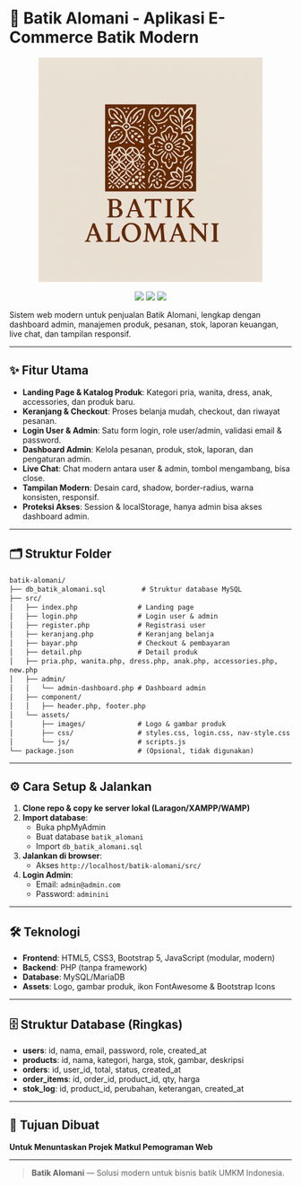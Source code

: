 # 🦚 Batik Alomani - Aplikasi E-Commerce Batik Modern

<p align="center">
  <img src="batik-alomani/src/assets/images/logo.png" alt="Batik_Alomani_Screenshot" width="400"/>
</p>

<p align="center">
  <a href="#fitur-utama"><img src="https://img.shields.io/badge/Fitur-Utama-blue?style=flat-square"/></a>
  <a href="#cara-menjalankan"><img src="https://img.shields.io/badge/Instalasi-Mudah-brightgreen?style=flat-square"/></a>
  <a href="#teknologi"><img src="https://img.shields.io/badge/Build-HTML%20%7C%20CSS%20%7C%20JS%20%7C%20Bootstrap-orange?style=flat-square"/></a>
</p>

Sistem web modern untuk penjualan Batik Alomani, lengkap dengan dashboard admin, manajemen produk, pesanan, stok, laporan keuangan, live chat, dan tampilan responsif.

---

## ✨ Fitur Utama
- **Landing Page & Katalog Produk**: Kategori pria, wanita, dress, anak, accessories, dan produk baru.
- **Keranjang & Checkout**: Proses belanja mudah, checkout, dan riwayat pesanan.
- **Login User & Admin**: Satu form login, role user/admin, validasi email & password.
- **Dashboard Admin**: Kelola pesanan, produk, stok, laporan, dan pengaturan admin.
- **Live Chat**: Chat modern antara user & admin, tombol mengambang, bisa close.
- **Tampilan Modern**: Desain card, shadow, border-radius, warna konsisten, responsif.
- **Proteksi Akses**: Session & localStorage, hanya admin bisa akses dashboard admin.

---

## 🗂️ Struktur Folder
```
batik-alomani/
├── db_batik_alomani.sql         # Struktur database MySQL
├── src/
│   ├── index.php               # Landing page
│   ├── login.php               # Login user & admin
│   ├── register.php            # Registrasi user
│   ├── keranjang.php           # Keranjang belanja
│   ├── bayar.php               # Checkout & pembayaran
│   ├── detail.php              # Detail produk
│   ├── pria.php, wanita.php, dress.php, anak.php, accessories.php, new.php
│   ├── admin/
│   │   └── admin-dashboard.php # Dashboard admin
│   ├── component/
│   │   ├── header.php, footer.php
│   └── assets/
│       ├── images/             # Logo & gambar produk
│       ├── css/                # styles.css, login.css, nav-style.css
│       └── js/                 # scripts.js
└── package.json                # (Opsional, tidak digunakan)
```

---

## ⚙️ Cara Setup & Jalankan
1. **Clone repo & copy ke server lokal (Laragon/XAMPP/WAMP)**
2. **Import database**: 
   - Buka phpMyAdmin
   - Buat database `batik_alomani`
   - Import `db_batik_alomani.sql`
3. **Jalankan di browser**: 
   - Akses `http://localhost/batik-alomani/src/`
4. **Login Admin**:  
   - Email: `admin@admin.com`  
   - Password: `adminini`

---

## 🛠️ Teknologi
- **Frontend**: HTML5, CSS3, Bootstrap 5, JavaScript (modular, modern)
- **Backend**: PHP (tanpa framework)
- **Database**: MySQL/MariaDB
- **Assets**: Logo, gambar produk, ikon FontAwesome & Bootstrap Icons

---

## 🗄️ Struktur Database (Ringkas)
- **users**: id, nama, email, password, role, created_at
- **products**: id, nama, kategori, harga, stok, gambar, deskripsi
- **orders**: id, user_id, total, status, created_at
- **order_items**: id, order_id, product_id, qty, harga
- **stok_log**: id, product_id, perubahan, keterangan, created_at

---

## 📖 Tujuan Dibuat
**Untuk Menuntaskan Projek Matkul Pemograman Web**

---
> **Batik Alomani** — Solusi modern untuk bisnis batik UMKM Indonesia. 
